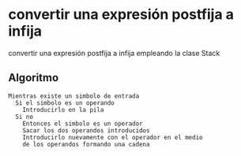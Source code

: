# convertir una expresión postfija a infija
convertir una expresión postfija a infija empleando la clase
Stack
## Algoritmo
```
Mientras existe un simbolo de entrada
  Si el simbolo es un operando
    Introducirlo en la pila
  Si no
    Entonces el simbolo es un operador
    Sacar los dos operandos introducidos
    Introducirlo nuevamente con el operador en el medio 
    de los operandos formando una cadena 

```


